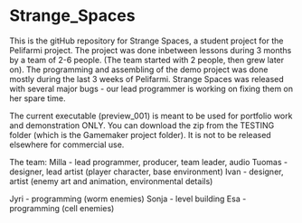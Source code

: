 # Strange_Spaces

This is the gitHub repository for Strange Spaces, a student project for the Pelifarmi project. 
The project was done inbetween lessons during 3 months by a team of 2-6 people. (The team started with 2 people, then grew later on).
The programming and assembling of the demo project was done mostly during the last 3 weeks of Pelifarmi.
Strange Spaces was released with several major bugs - our lead programmer is working on fixing them on her spare time. 

The current executable (preview_001) is meant to be used for portfolio work and demonstration ONLY. You can download the zip from the TESTING folder (which is the Gamemaker project folder).
It is not to be released elsewhere for commercial use.

The team:
Milla - lead programmer, producer, team leader, audio
Tuomas - designer, lead artist (player character, base environment)
Ivan - designer, artist (enemy art and animation, environmental details)

Jyri - programming (worm enemies)
Sonja - level building
Esa - programming (cell enemies)
